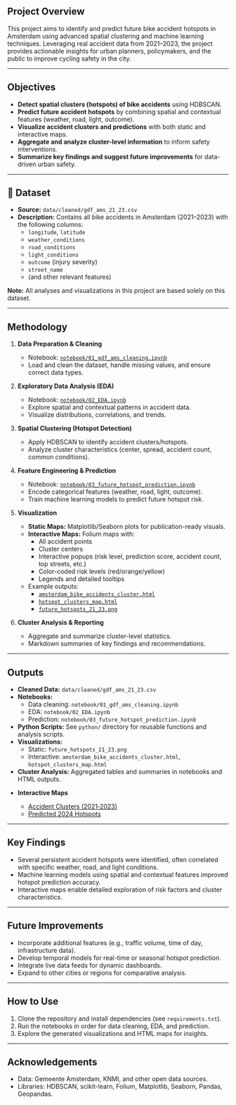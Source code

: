 

##  Project Overview

This project aims to identify and predict future bike accident hotspots in Amsterdam using advanced spatial clustering and machine learning techniques. Leveraging real accident data from 2021–2023, the project provides actionable insights for urban planners, policymakers, and the public to improve cycling safety in the city.

---

##  Objectives

- **Detect spatial clusters (hotspots) of bike accidents** using HDBSCAN.
- **Predict future accident hotspots** by combining spatial and contextual features (weather, road, light, outcome).
- **Visualize accident clusters and predictions** with both static and interactive maps.
- **Aggregate and analyze cluster-level information** to inform safety interventions.
- **Summarize key findings and suggest future improvements** for data-driven urban safety.

---

## 📂 Dataset

- **Source:** `data/cleaned/gdf_ams_21_23.csv`
- **Description:** Contains all bike accidents in Amsterdam (2021–2023) with the following columns:
  - `longitude`, `latitude`
  - `weather_conditions`
  - `road_conditions`
  - `light_conditions`
  - `outcome` (injury severity)
  - `street_name`
  - (and other relevant features)

**Note:** All analyses and visualizations in this project are based solely on this dataset.

---

##  Methodology

1. **Data Preparation & Cleaning**
   - Notebook: [`notebook/01_gdf_ams_cleaning.ipynb`](notebook/01_gdf_ams_cleaning.ipynb)
   - Load and clean the dataset, handle missing values, and ensure correct data types.

2. **Exploratory Data Analysis (EDA)**
   - Notebook: [`notebook/02_EDA.ipynb`](notebook/02_EDA.ipynb)
   - Explore spatial and contextual patterns in accident data.
   - Visualize distributions, correlations, and trends.

3. **Spatial Clustering (Hotspot Detection)**
   - Apply HDBSCAN to identify accident clusters/hotspots.
   - Analyze cluster characteristics (center, spread, accident count, common conditions).

4. **Feature Engineering & Prediction**
   - Notebook: [`notebook/03_future_hotspot_prediction.ipynb`](notebook/03_future_hotspot_prediction.ipynb)
   - Encode categorical features (weather, road, light, outcome).
   - Train machine learning models to predict future hotspot risk.

5. **Visualization**
   - **Static Maps:** Matplotlib/Seaborn plots for publication-ready visuals.
   - **Interactive Maps:** Folium maps with:
     - All accident points
     - Cluster centers
     - Interactive popups (risk level, prediction score, accident count, top streets, etc.)
     - Color-coded risk levels (red/orange/yellow)
     - Legends and detailed tooltips
   - Example outputs:
     - [`amsterdam_bike_accidents_cluster.html`](amsterdam_bike_accidents_cluster.html)
     - [`hotspot_clusters_map.html`](hotspot_clusters_map.html)
     - [`future_hotspots_21_23.png`](future_hotspots_21_23.png)

6. **Cluster Analysis & Reporting**
   - Aggregate and summarize cluster-level statistics.
   - Markdown summaries of key findings and recommendations.

---

##  Outputs

- **Cleaned Data:** `data/cleaned/gdf_ams_21_23.csv`
- **Notebooks:**
  - Data cleaning: `notebook/01_gdf_ams_cleaning.ipynb`
  - EDA: `notebook/02_EDA.ipynb`
  - Prediction: `notebook/03_future_hotspot_prediction.ipynb`
- **Python Scripts:** See `python/` directory for reusable functions and analysis scripts.
- **Visualizations:**
  - Static: `future_hotspots_21_23.png`
  - Interactive: `amsterdam_bike_accidents_cluster.html`, `hotspot_clusters_map.html`
- **Cluster Analysis:** Aggregated tables and summaries in notebooks and HTML outputs.

* **Interactive Maps**

  * [Accident Clusters (2021‑2023)](https://esradem.github.io/amsterdam-bike-hotspots/docs/amsterdam_bike_accidents_cluster.html)
  * [Predicted 2024 Hotspots](https://esradem.github.io/amsterdam-bike-hotspots/docs/hotspot_clusters_map.html)

---

##  Key Findings

- Several persistent accident hotspots were identified, often correlated with specific weather, road, and light conditions.
- Machine learning models using spatial and contextual features improved hotspot prediction accuracy.
- Interactive maps enable detailed exploration of risk factors and cluster characteristics.

---

##  Future Improvements

- Incorporate additional features (e.g., traffic volume, time of day, infrastructure data).
- Develop temporal models for real-time or seasonal hotspot prediction.
- Integrate live data feeds for dynamic dashboards.
- Expand to other cities or regions for comparative analysis.

---

## How to Use

1. Clone the repository and install dependencies (see `requirements.txt`).
2. Run the notebooks in order for data cleaning, EDA, and prediction.
3. Explore the generated visualizations and HTML maps for insights.

---



## Acknowledgements

- Data: Gemeente Amsterdam, KNMI, and other open data sources.
- Libraries: HDBSCAN, scikit-learn, Folium, Matplotlib, Seaborn, Pandas, Geopandas.


